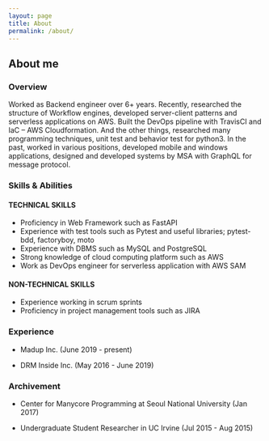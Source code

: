 ```yaml
---
layout: page
title: About
permalink: /about/
---
```


## About me

### Overview

Worked as Backend engineer over 6+ years. Recently, researched the structure of Workflow engines, developed server-client patterns and serverless applications on AWS. Built the DevOps pipeline with TravisCI and IaC – AWS Cloudformation. And the other things, researched many programming techniques, unit test and behavior test for python3. In the past, worked in various positions, developed mobile and windows applications, designed and developed systems by MSA with GraphQL for message protocol.

### Skills & Abilities

#### TECHNICAL SKILLS

* Proficiency in Web Framework such as FastAPI
* Experience with test tools such as Pytest and useful libraries; pytest-bdd, factoryboy, moto
* Experience with DBMS such as MySQL and PostgreSQL
* Strong knowledge of cloud computing platform such as AWS
* Work as DevOps engineer for serverless application with AWS SAM

#### NON-TECHNICAL SKILLS

* Experience working in scrum sprints
* Proficiency in project management tools such as JIRA

### Experience

* Madup Inc. (June 2019 - present)

* DRM Inside Inc. (May 2016 - June 2019)

### Archivement

* Center for Manycore Programming at Seoul National University (Jan 2017)

* Undergraduate Student Researcher in UC Irvine (Jul 2015 - Aug 2015)
